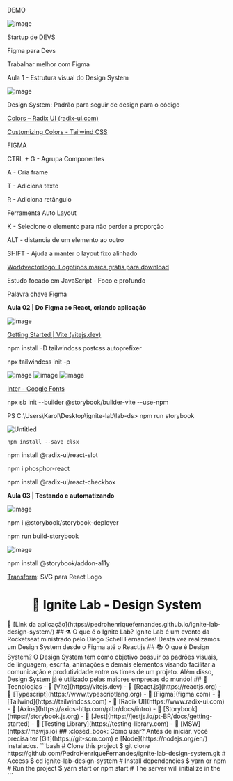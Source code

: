 DEMO

![image](https://user-images.githubusercontent.com/61714418/195919173-f2d3284b-a11a-4543-9516-28d028f35ec6.png)


Startup de DEVS

Figma para Devs

Trabalhar melhor com Figma

Aula 1 - Estrutura visual do Design System

![image](https://user-images.githubusercontent.com/61714418/195918449-c323544c-28fc-4b84-bd11-4cd6794b9058.png)

Design System: Padrão para seguir de design para o código

[Colors – Radix UI (radix-ui.com)](https://www.radix-ui.com/colors)

[Customizing Colors - Tailwind CSS](https://tailwindcss.com/docs/customizing-colors)

FIGMA

CTRL + G - Agrupa Componentes

A - Cria frame

T - Adiciona texto

R - Adiciona retângulo

Ferramenta Auto Layout

K - Selecione o elemento para não perder a proporção

ALT - distancia de um elemento ao outro

SHIFT - Ajuda a manter o layout fixo alinhado

[Worldvectorlogo: Logotipos marca grátis para download](https://worldvectorlogo.com/pt)

Estudo focado em JavaScript - Foco e profundo

Palavra chave Figma

**Aula 02 | Do Figma ao React, criando aplicação**

![image](https://user-images.githubusercontent.com/61714418/195918520-2df73335-4abc-4225-bc60-b5e283225759.png)

[Getting Started | Vite (vitejs.dev)](https://vitejs.dev/guide/)

npm install -D tailwindcss postcss autoprefixer

npx tailwindcss init -p

![image](https://user-images.githubusercontent.com/61714418/195918768-09d97efc-00c0-42c7-b264-92137e383318.png)
![image](https://user-images.githubusercontent.com/61714418/195918796-604748b9-580d-47be-a6ac-ac2748884b0c.png)
![image](https://user-images.githubusercontent.com/61714418/195918833-37507ff8-2df0-4472-9fb3-830e29f9c3bf.png)

[Inter - Google Fonts](https://fonts.google.com/specimen/Inter?query=Inter#styles)

npx sb init --builder @storybook/builder-vite --use-npm

PS C:\Users\Karol\Desktop\ignite-lab\lab-ds> npm run storybook

![Untitled](https://s3-us-west-2.amazonaws.com/secure.notion-static.com/1265f777-a129-4a30-a9c4-09d65fa4378a/Untitled.png)

`npm install --save clsx`

npm install @radix-ui/react-slot

npm i phosphor-react

npm install @radix-ui/react-checkbox

**Aula 03 | Testando e automatizando**

![image](https://user-images.githubusercontent.com/61714418/195919026-59c86e64-73e9-498c-9852-8162d039209b.png)


npm i @storybook/storybook-deployer

npm run build-storybook

![image](https://user-images.githubusercontent.com/61714418/195919054-bcd78615-f2cd-4f3b-92e7-76061bdcd1ce.png)


npm install @storybook/addon-a11y

[Transform](https://transform.tools/): SVG para React Logo

<h1 align="center">🧪 Ignite Lab - Design System</h1>
🔗 [Link da aplicação](https://pedrohenriquefernandes.github.io/ignite-lab-design-system/) 
## ⚗️ O que é o Ignite Lab? 
Ignite Lab é um evento da Rocketseat ministrado pelo Diego Schell Fernandes! Desta vez realizamos um Design System desde o Figma até o React.js 
## 📚 O que é Design System? O Design System tem como objetivo possuir os padrões visuais, de linguagem, escrita, animações e demais elementos visando facilitar a comunicação e produtividade entre os times de um projeto. Além disso, Design System já é utilizado pelas maiores empresas do mundo! 
## 🚀 Tecnologias 
- 🔹 [Vite](https://vitejs.dev) 
- 🔹 [React.js](https://reactjs.org) 
- 🔹 [Typescript](https://www.typescriptlang.org) 
- 🔹 [Figma](figma.com) 
- 🔹 [Tailwind](https://tailwindcss.com) 
- 🔹 [Radix UI](https://www.radix-ui.com) 
- 🔹 [Axios](https://axios-http.com/ptbr/docs/intro) 
- 🔹 [Storybook](https://storybook.js.org) 
- 🔹 [Jest](https://jestjs.io/pt-BR/docs/getting-started) 
- 🔹 [Testing Library](https://testing-library.com) 
- 🔹 [MSW](https://mswjs.io) 
## :closed_book: Como usar? 
Antes de iniciar, você precisa ter [Git](https://git-scm.com) e [Node](https://nodejs.org/en/) instalados. 
```bash # Clone this project $ git clone https://github.com/PedroHenriqueFernandes/ignite-lab-design-system.git # Access $ cd ignite-lab-design-system # Install dependencies $ yarn or npm # Run the project $ yarn start or npm start # The server will initialize in the <http://localhost:3000> ```

